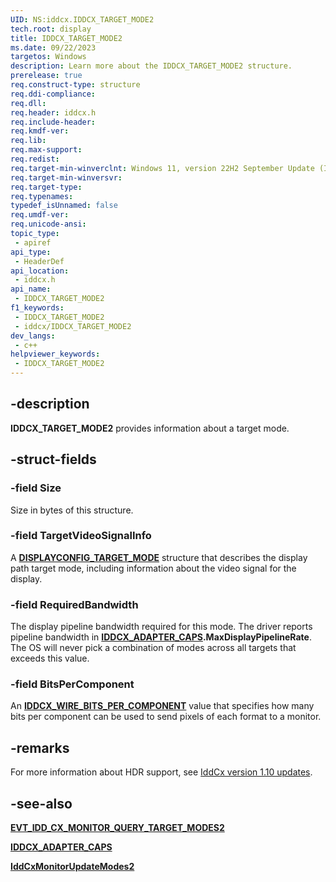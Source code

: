```yaml
---
UID: NS:iddcx.IDDCX_TARGET_MODE2
tech.root: display
title: IDDCX_TARGET_MODE2
ms.date: 09/22/2023
targetos: Windows
description: Learn more about the IDDCX_TARGET_MODE2 structure.
prerelease: true
req.construct-type: structure
req.ddi-compliance: 
req.dll: 
req.header: iddcx.h
req.include-header: 
req.kmdf-ver: 
req.lib: 
req.max-support: 
req.redist: 
req.target-min-winverclnt: Windows 11, version 22H2 September Update (IddCx version 1.10)
req.target-min-winversvr: 
req.target-type: 
req.typenames: 
typedef_isUnnamed: false
req.umdf-ver: 
req.unicode-ansi: 
topic_type:
 - apiref
api_type:
 - HeaderDef
api_location:
 - iddcx.h
api_name:
 - IDDCX_TARGET_MODE2
f1_keywords:
 - IDDCX_TARGET_MODE2
 - iddcx/IDDCX_TARGET_MODE2
dev_langs:
 - c++
helpviewer_keywords:
 - IDDCX_TARGET_MODE2
---
```


## -description

**IDDCX_TARGET_MODE2** provides information about a target mode.

## -struct-fields

### -field Size

Size in bytes of this structure.

### -field TargetVideoSignalInfo

A [**DISPLAYCONFIG_TARGET_MODE**](/windows/win32/api/wingdi/ns-wingdi-displayconfig_target_mode) structure that describes the display path target mode, including information about the video signal for the display.

### -field RequiredBandwidth

The display pipeline bandwidth required for this mode. The driver reports pipeline bandwidth in [**IDDCX_ADAPTER_CAPS**](ns-iddcx-iddcx_adapter_caps.md)**.MaxDisplayPipelineRate**. The OS will never pick a combination of modes across all targets that exceeds this value.

### -field BitsPerComponent

An [**IDDCX_WIRE_BITS_PER_COMPONENT**](ns-iddcx-iddcx_wire_bits_per_component.md) value that specifies how many bits per component can be used to send pixels of each format to a monitor.

## -remarks

For more information about HDR support, see [IddCx version 1.10 updates](/windows-hardware/drivers/display/iddcx1.10-updates).

## -see-also

[**EVT_IDD_CX_MONITOR_QUERY_TARGET_MODES2**](nc-iddcx-evt_idd_cx_monitor_query_target_modes2.md)

[**IDDCX_ADAPTER_CAPS**](ns-iddcx-iddcx_adapter_caps.md)

[**IddCxMonitorUpdateModes2**](nf-iddcx-iddcxmonitorupdatemodes2.md)
